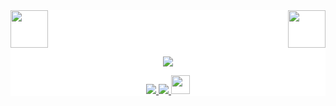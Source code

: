 <div style="background: white ">
<!-- top left -->
<div>
    <img src="https://image.dbbqb.com/202208311546/f72a38030c5381ed3970a6ca9d6c7f75/NEmer" width="60" height="60"/> 
    <img src="https://image.dbbqb.com/202208311546/f72a38030c5381ed3970a6ca9d6c7f75/NEmer" width="60" height="60" align="right"/> 
</div>
<p align="center">
  <a href="https://github.com/diaoyuqiang">
    <img src="https://github-readme-stats.vercel.app/api?username=diaoyuqiang&show_icons=true&line_height=21&show_icons=true&theme=vue" />
  </a>
</p>

<p align="center">
  <a href="https://github.com/diaoyuqiang/Android-Notes">
    <img src="https://img.shields.io/badge/🔥%20Android-Notes-brightness.svg"
  </a>  
  <a href="https://github.com/diaoyuqiang">
    <img src="https://komarev.com/ghpvc/?username=dyq&color=blue"/>
  </a>
  <a>
    <img src="https://media.giphy.com/media/WUlplcMpOCEmTGBtBW/giphy.gif" width="30">
  </a>  
</p>
